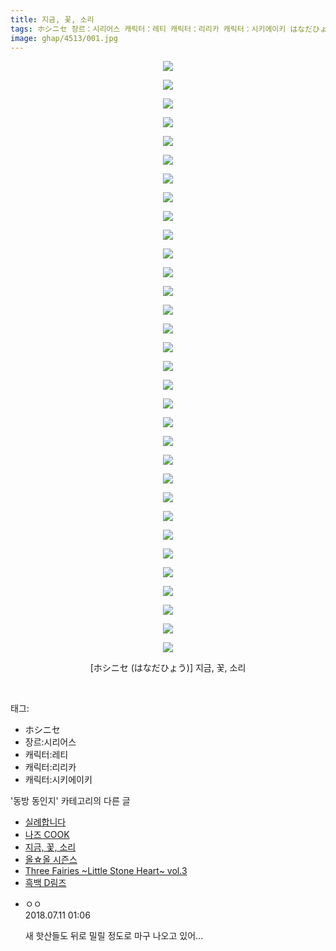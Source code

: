 ```yaml
---
title: 지금, 꽃, 소리
tags: ホシニセ 장르：시리어스 캐릭터：레티 캐릭터：리리카 캐릭터：시키에이키 はなだひょう 동방_동인지
image: ghap/4513/001.jpg
---
```

<div class="article">
<p style="text-align: center; clear: none; float: none;"><img src="{{ site.nasurl }}/ghap/4513/001.jpg"/></p>
<p style="text-align: center; clear: none; float: none;"><img src="{{ site.nasurl }}/ghap/4513/002.jpg"/></p>
<p style="text-align: center; clear: none; float: none;"><img src="{{ site.nasurl }}/ghap/4513/003.jpg"/></p>
<p style="text-align: center; clear: none; float: none;"><img src="{{ site.nasurl }}/ghap/4513/004.jpg"/></p>
<p style="text-align: center; clear: none; float: none;"><img src="{{ site.nasurl }}/ghap/4513/005.jpg"/></p>
<p style="text-align: center; clear: none; float: none;"><img src="{{ site.nasurl }}/ghap/4513/006.jpg"/></p>
<p style="text-align: center; clear: none; float: none;"><img src="{{ site.nasurl }}/ghap/4513/007.jpg"/></p>
<p style="text-align: center; clear: none; float: none;"><img src="{{ site.nasurl }}/ghap/4513/008.jpg"/></p>
<p style="text-align: center; clear: none; float: none;"><img src="{{ site.nasurl }}/ghap/4513/009.jpg"/></p>
<p style="text-align: center; clear: none; float: none;"><img src="{{ site.nasurl }}/ghap/4513/010.jpg"/></p>
<p style="text-align: center; clear: none; float: none;"><img src="{{ site.nasurl }}/ghap/4513/011.jpg"/></p>
<p style="text-align: center; clear: none; float: none;"><img src="{{ site.nasurl }}/ghap/4513/012.jpg"/></p>
<p style="text-align: center; clear: none; float: none;"><img src="{{ site.nasurl }}/ghap/4513/013.jpg"/></p>
<p style="text-align: center; clear: none; float: none;"><img src="{{ site.nasurl }}/ghap/4513/014.jpg"/></p>
<p style="text-align: center; clear: none; float: none;"><img src="{{ site.nasurl }}/ghap/4513/015.jpg"/></p>
<p style="text-align: center; clear: none; float: none;"><img src="{{ site.nasurl }}/ghap/4513/016.jpg"/></p>
<p style="text-align: center; clear: none; float: none;"><img src="{{ site.nasurl }}/ghap/4513/017.jpg"/></p>
<p style="text-align: center; clear: none; float: none;"><img src="{{ site.nasurl }}/ghap/4513/018.jpg"/></p>
<p style="text-align: center; clear: none; float: none;"><img src="{{ site.nasurl }}/ghap/4513/019.jpg"/></p>
<p style="text-align: center; clear: none; float: none;"><img src="{{ site.nasurl }}/ghap/4513/020.jpg"/></p>
<p style="text-align: center; clear: none; float: none;"><img src="{{ site.nasurl }}/ghap/4513/021.jpg"/></p>
<p style="text-align: center; clear: none; float: none;"><img src="{{ site.nasurl }}/ghap/4513/022.jpg"/></p>
<p style="text-align: center; clear: none; float: none;"><img src="{{ site.nasurl }}/ghap/4513/023.jpg"/></p>
<p style="text-align: center; clear: none; float: none;"><img src="{{ site.nasurl }}/ghap/4513/024.jpg"/></p>
<p style="text-align: center; clear: none; float: none;"><img src="{{ site.nasurl }}/ghap/4513/025.jpg"/></p>
<p style="text-align: center; clear: none; float: none;"><img src="{{ site.nasurl }}/ghap/4513/026.jpg"/></p>
<p style="text-align: center; clear: none; float: none;"><img src="{{ site.nasurl }}/ghap/4513/027.jpg"/></p>
<p style="text-align: center; clear: none; float: none;"><img src="{{ site.nasurl }}/ghap/4513/028.jpg"/></p>
<p style="text-align: center; clear: none; float: none;"><img src="{{ site.nasurl }}/ghap/4513/029.jpg"/></p>
<p style="text-align: center; clear: none; float: none;"><img src="{{ site.nasurl }}/ghap/4513/030.jpg"/></p>
<p style="text-align: center; clear: none; float: none;"><img src="{{ site.nasurl }}/ghap/4513/031.jpg"/></p>
<p style="text-align: center; clear: none; float: none;"><img src="{{ site.nasurl }}/ghap/4513/032.jpg"/></p>
<p style="text-align: center; clear: none; float: none;">[ホシニセ (はなだひょう)] 지금, 꽃, 소리</p>
<p><br/></p>
</div><div class="tagTrail">
<p>태그: </p>
<ul>
<li>ホシニセ</li>
<li>장르:시리어스</li>
<li>캐릭터:레티</li>
<li>캐릭터:리리카</li>
<li>캐릭터:시키에이키</li>
</ul>
</div><div class="another">
<p>'동방 동인지' 카테고리의 다른 글</p>
<ul>
<li><a href="/2018-07-16-ghap_4516">실례합니다</a></li>
<li><a href="/2018-07-11-ghap_4514">나즈 COOK</a></li>
<li><a href="/2018-07-11-ghap_4513">지금, 꽃, 소리</a></li>
<li><a href="/2018-07-11-ghap_4512">올☆올 시즌스</a></li>
<li><a href="/2018-07-11-ghap_4511">Three Fairies ~Little Stone Heart~ vol.3</a></li>
<li><a href="/2018-07-10-ghap_4510">흑백 D림즈</a></li>
</ul>
</div><div class="cb_module cb_fluid">
<div class="cb_wrt cb_profile">
<div class="comment">
<ul>
<li class="cb_thumb_off" id="comment15283750">
<div class="cb_comment_area">
<div class="cb_info_area">
<div class="cb_section">
<span class="cb_nick_name">ㅇㅇ</span>
</div>
<div class="cb_section">
<span class="cb_date">2018.07.11 01:06 </span>
</div>
</div>
<div class="cb_dsc_comment">
<p class="cb_dsc">
											새 핫산들도 뒤로 밀릴 정도로 마구 나오고 있어... 
										</p>
</div>
</div></li>
</ul>
</div>
</div><!-- commentList close -->
</div>